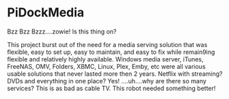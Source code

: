 # PiDockMedia

Bzz Bzz Bzzz....zowie! Is this thing on?

This project burst out of the need for a media serving solution that was flexible, easy to set up, easy to maintain, and easy to fix while remain9ing flexible and relatively highly available. Windows media server, iTunes, FreeNAS, OMV, Folders, XBMC, Linux, Plex, Emby, etc were all various usable solutions that never lasted more then 2 years. Netflix with streaming? DVDs and everything in one place? Yes! ....uh....why are there so many services? This is as bad as cable TV. This robot needed something better!
